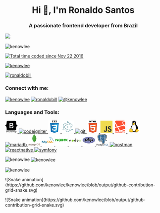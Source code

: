 <h1 align="center">Hi 👋, I'm Ronaldo Santos</h1>
<h3 align="center">A passionate frontend developer from Brazil</h3>

<p><img
  src="https://cr-ss-service.azurewebsites.net/api/ScreenShot?widget=summary&username=kenowlee&badges=3&show-avatar=true&show-header=true&layout=auto&branding=true"
/></p>

<p align="left"> <img src="https://komarev.com/ghpvc/?username=kenowlee&label=Profile%20views&color=0e75b6&style=flat" alt="kenowlee" /> </p>

<a href="https://wakatime.com/@b8fdfb2b-e23f-4e04-bd04-4fb435be55a2"><img src="https://wakatime.com/badge/user/b8fdfb2b-e23f-4e04-bd04-4fb435be55a2.svg" alt="Total time coded since Nov 22 2016" /></a>

<p align="left"> <a href="https://github.com/ryo-ma/github-profile-trophy"><img src="https://github-profile-trophy.vercel.app/?username=kenowlee&margin-w=15" alt="kenowlee" /></a> </p>




<p align="left"> <a href="https://twitter.com/ronaldobill" target="blank"><img src="https://img.shields.io/twitter/follow/ronaldobill?logo=twitter&style=for-the-badge" alt="ronaldobill" /></a> </p>

<h3 align="left">Connect with me:</h3>
<p align="left">
<a href="https://dev.to/kenowlee" target="blank"><img align="center" src="https://cdn.jsdelivr.net/npm/simple-icons@3.0.1/icons/dev-dot-to.svg" alt="kenowlee" height="30" width="40" /></a>
<a href="https://twitter.com/ronaldobill" target="blank"><img align="center" src="https://raw.githubusercontent.com/rahuldkjain/github-profile-readme-generator/master/src/images/icons/Social/twitter.svg" alt="ronaldobill" height="30" width="40" /></a>
<a href="https://medium.com/@kenowlee" target="blank"><img align="center" src="https://raw.githubusercontent.com/rahuldkjain/github-profile-readme-generator/master/src/images/icons/Social/medium.svg" alt="@kenowlee" height="30" width="40" /></a>
</p>

<h3 align="left">Languages and Tools:</h3>
<p align="left"> <a href="https://getbootstrap.com" target="_blank"> <img src="https://raw.githubusercontent.com/devicons/devicon/master/icons/bootstrap/bootstrap-plain-wordmark.svg" alt="bootstrap" width="40" height="40"/> </a> <a href="https://codeigniter.com" target="_blank"> <img src="https://cdn.worldvectorlogo.com/logos/codeigniter.svg" alt="codeigniter" width="40" height="40"/> </a> <a href="https://www.w3schools.com/css/" target="_blank"> <img src="https://raw.githubusercontent.com/devicons/devicon/master/icons/css3/css3-original-wordmark.svg" alt="css3" width="40" height="40"/> </a> <a href="https://www.electronjs.org" target="_blank"> <img src="https://raw.githubusercontent.com/devicons/devicon/master/icons/electron/electron-original.svg" alt="electron" width="40" height="40"/> </a> <a href="https://git-scm.com/" target="_blank"> <img src="https://www.vectorlogo.zone/logos/git-scm/git-scm-icon.svg" alt="git" width="40" height="40"/> </a> <a href="https://www.w3.org/html/" target="_blank"> <img src="https://raw.githubusercontent.com/devicons/devicon/master/icons/html5/html5-original-wordmark.svg" alt="html5" width="40" height="40"/> </a> <a href="https://developer.mozilla.org/en-US/docs/Web/JavaScript" target="_blank"> <img src="https://raw.githubusercontent.com/devicons/devicon/master/icons/javascript/javascript-original.svg" alt="javascript" width="40" height="40"/> </a> <a href="https://laravel.com/" target="_blank"> <img src="https://raw.githubusercontent.com/devicons/devicon/master/icons/laravel/laravel-plain-wordmark.svg" alt="laravel" width="40" height="40"/> </a> <a href="https://www.linux.org/" target="_blank"> <img src="https://raw.githubusercontent.com/devicons/devicon/master/icons/linux/linux-original.svg" alt="linux" width="40" height="40"/> </a> <a href="https://mariadb.org/" target="_blank"> <img src="https://www.vectorlogo.zone/logos/mariadb/mariadb-icon.svg" alt="mariadb" width="40" height="40"/> </a> <a href="https://www.mongodb.com/" target="_blank"> <img src="https://raw.githubusercontent.com/devicons/devicon/master/icons/mongodb/mongodb-original-wordmark.svg" alt="mongodb" width="40" height="40"/> </a> <a href="https://www.mysql.com/" target="_blank"> <img src="https://raw.githubusercontent.com/devicons/devicon/master/icons/mysql/mysql-original-wordmark.svg" alt="mysql" width="40" height="40"/> </a> <a href="https://www.nginx.com" target="_blank"> <img src="https://raw.githubusercontent.com/devicons/devicon/master/icons/nginx/nginx-original.svg" alt="nginx" width="40" height="40"/> </a> <a href="https://nodejs.org" target="_blank"> <img src="https://raw.githubusercontent.com/devicons/devicon/master/icons/nodejs/nodejs-original-wordmark.svg" alt="nodejs" width="40" height="40"/> </a> <a href="https://www.php.net" target="_blank"> <img src="https://raw.githubusercontent.com/devicons/devicon/master/icons/php/php-original.svg" alt="php" width="40" height="40"/> </a> <a href="https://www.postgresql.org" target="_blank"> <img src="https://raw.githubusercontent.com/devicons/devicon/master/icons/postgresql/postgresql-original-wordmark.svg" alt="postgresql" width="40" height="40"/> </a> <a href="https://postman.com" target="_blank"> <img src="https://www.vectorlogo.zone/logos/getpostman/getpostman-icon.svg" alt="postman" width="40" height="40"/> </a> <a href="https://reactnative.dev/" target="_blank"> <img src="https://reactnative.dev/img/header_logo.svg" alt="reactnative" width="40" height="40"/> </a> <a href="https://symfony.com" target="_blank"> <img src="https://symfony.com/logos/symfony_black_03.svg" alt="symfony" width="40" height="40"/> </a> </p>

<p><img align="left" src="https://github-readme-stats.vercel.app/api/top-langs?username=kenowlee&show_icons=true&locale=en&layout=compact" alt="kenowlee" /></p>

<p>&nbsp;<img align="center" src="https://github-readme-stats.vercel.app/api?username=kenowlee&show_icons=true&locale=en" alt="kenowlee" /></p>

<p><img align="center" src="https://github-readme-streak-stats.herokuapp.com/?user=kenowlee&" alt="kenowlee" /></p>

<p>![Snake animation](https://github.com/kenowlee/kenowlee/blob/output/github-contribution-grid-snake.svg)</p>
![Snake animation](https://github.com/kenowlee/blob/output/github-contribution-grid-snake.svg)
